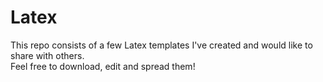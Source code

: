 Latex
=====

This repo consists of a few Latex templates I've created and would like to share with others.  
Feel free to download, edit and spread them!
